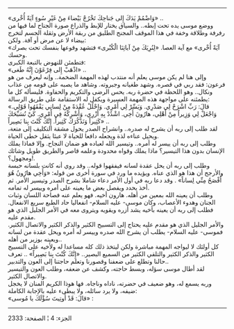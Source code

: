 ------------------------------------------------------------------------

«وَاضْمُمْ يَدَكَ إِلى جَناحِكَ تَخْرُجْ بَيْضاءَ مِنْ غَيْرِ سُوءٍ آيَةً أُخْرى» ..  
ووضع موسى يده تحت إبطه.. والسياق يختار للإبط والذراع صورة الجناح لما
فيها من رفرفة وطلاقة وخفة في هذا الموقف المجنح الطليق من ربقة الأرض
وثقلة الجسم لتخرج بيضاء لا عن مرض أو آفة. ولكن:  
«آيَةً أُخْرى» مع آية العصا. «لِنُرِيَكَ مِنْ آياتِنَا الْكُبْرى» فتشهد وقوعها بنفسك تحت
بصرك وحسك.  
فتطمئن للنهوض بالتبعة الكبرى:  
«اذْهَبْ إِلى فِرْعَوْنَ إِنَّهُ طَغى» ..  
وإلى هنا لم يكن موسى يعلم أنه منتدب لهذه المهمة الضخمة.. وإنه ليعرف من
هو فرعون: فقد ربي في قصره. وشهد طغيانه وجبروته. وشاهد ما يصبه على قومه
من عذاب ونكال.. وهو اللحظة في حضرة ربه. يحس الرضى والتكريم والحفاوة.
فليسأله كل ما يطمئنه على مواجهة هذه المهمة العسيرة ويكفل له الاستقامة
على طريق الرسالة:  
«قالَ: رَبِّ اشْرَحْ لِي صَدْرِي. وَيَسِّرْ لِي أَمْرِي. وَاحْلُلْ عُقْدَةً مِنْ لِسانِي يَفْقَهُوا قَوْلِي.
وَاجْعَلْ لِي وَزِيراً مِنْ أَهْلِي، هارُونَ أَخِي. اشْدُدْ بِهِ أَزْرِي، وَأَشْرِكْهُ فِي أَمْرِي. كَيْ
نُسَبِّحَكَ كَثِيراً وَنَذْكُرَكَ كَثِيراً. إِنَّكَ كُنْتَ بِنا بَصِيراً» ..  
لقد طلب إلى ربه أن يشرح له صدره.. وانشراح الصدر يحول مشقة التكليف إلى
متعة، ويحيل عناءه لذة ويجعله دافعا للحياة لا عبئا يثقل خطى الحياة.  
وطلب إلى ربه أن ييسر له أمره.. وتيسير الله لعباده هو ضمان النجاح. وإلا
فماذا يملك الإنسان بدون هذا التيسير؟ ماذا يملك وقواه محدودة وعلمه قاصر
والطريق طويل وشائك ومجهول؟!.  
وطلب إلى ربه أن يحل عقدة لسانه فيفقهوا قوله.. وقد روي أنه كانت بلسانه
حبسة والأرجح أن هذا هو الذي عناه. ويؤيده ما ورد في سورة أخرى من قوله:
«وَأَخِي هارُونُ هُوَ أَفْصَحُ مِنِّي لِساناً» . وقد دعا ربه في أول الأمر دعاء شاملا
بشرح الصدر وتيسير الأمر. ثم أخذ يحدد ويفصل بعض ما يعينه على أمره وييسر
له تمامه.  
وطلب أن يعينه الله بمعين من أهله. هارون أخيه. فهو يعلم عنه فصاحة اللسان
وثبات الجنان وهدوء الأعصاب، وكان موسى- عليه السلام- انفعاليا حاد الطبع
سريع الانفعال. فطلب إلى ربه أن يعينه بأخيه يشد أزره ويقويه ويتروى معه في
الأمر الجليل الذي هو مقدم عليه.  
والأمر الجليل الذي هو مقدم عليه يحتاج إلى التسبيح الكثير والذكر الكثير
والاتصال الكثير. فموسى- عليه السلام- يطلب أن يشرح الله صدره وييسر له
أمره ويحل عقدة من لسانه ويعينه بوزير من أهله..  
كل أولئك لا ليواجه المهمة مباشرة ولكن ليتخذ ذلك كله مساعدا له ولأخيه على
التسبيح الكثير والذكر الكثير والتلقي الكثير من السميع البصير.. «إِنَّكَ كُنْتَ
بِنا بَصِيراً» .. تعرف حالنا وتطلع على ضعفنا وقصورنا وتعلم حاجتنا إلى العون
والتدبير..  
لقد أطال موسى سؤله، وبسط حاجته، وكشف عن ضعفه، وطلب العون والتيسير
والاتصال الكثير.  
وربه يسمع له، وهو ضعيف في حضرته، ناداه وناجاه. فها هوذا الكريم المنان لا
يخجل ضيفه، ولا يرد سائله، ولا يبطىء عليه بالإجابة الكاملة:  
«قالَ: قَدْ أُوتِيتَ سُؤْلَكَ يا مُوسى» :

------------------------------------------------------------------------

الجزء: 4 ¦ الصفحة: 2333
